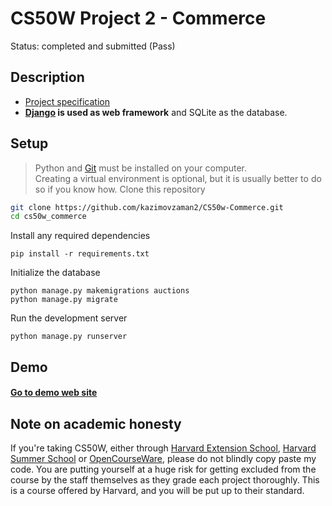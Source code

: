 # CS50W Project 2 - Commerce
Status: completed and submitted (Pass)
  
## Description
* [Project specification](https://cs50.harvard.edu/web/2020/projects/2/commerce/#specification)
* **[Django](https://www.djangoproject.com) is used as web framework** and SQLite as the database.

## Setup 
> Python and [Git](https://git-scm.com) must be installed on your computer.  
> Creating a virtual environment is optional, but it is usually better to do so if you know how.
Clone this repository
```bash
git clone https://github.com/kazimovzaman2/CS50w-Commerce.git
cd cs50w_commerce
```  
Install any required dependencies
```
pip install -r requirements.txt
```  
Initialize the database
```
python manage.py makemigrations auctions
python manage.py migrate
```  
Run the development server
```
python manage.py runserver
```

## Demo
#### [Go to demo web site](https://commerce-cs50w.glitch.me/)

## Note on academic honesty
If you're taking CS50W, either through [Harvard Extension School](https://extension.harvard.edu/), [Harvard Summer School](https://summer.harvard.edu/) or [OpenCourseWare](https://cs50.harvard.edu/web/), please do not blindly copy paste my code. You are putting yourself at a huge risk for getting excluded from the course by the staff themselves as they grade each project thoroughly. This is a course offered by Harvard, and you will be put up to their standard.
